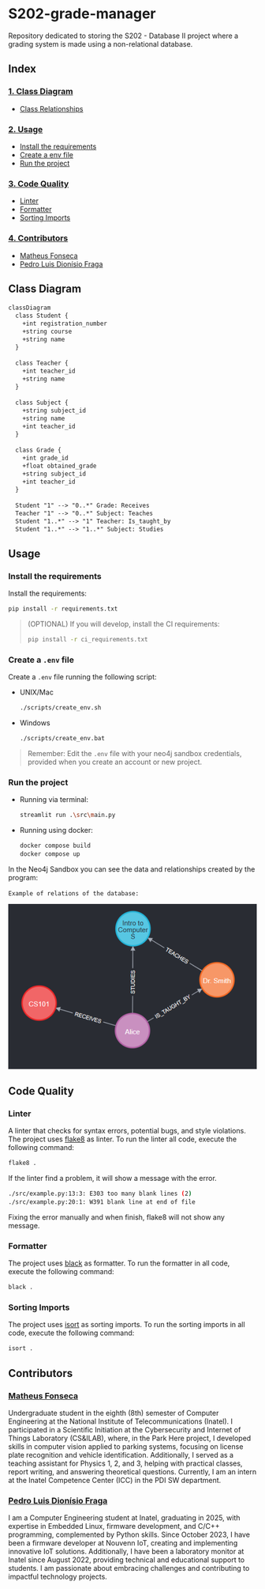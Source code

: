# S202-grade-manager
Repository dedicated to storing the S202 - Database II project where a grading system is made using a non-relational database.

## Index

### [1. Class Diagram](#class-diagram)
- [Class Relationships](#class-diagram)  

### [2. Usage](#usage)
- [Install the requirements](#install-the-requirements)
- [Create a env file](#create-a-env-file)
- [Run the project](#run-the-project)  

### [3. Code Quality](#code-quality)
- [Linter](#linter)  
- [Formatter](#formatter)  
- [Sorting Imports](#sorting-imports)  

### [4. Contributors](#contributors)
- [Matheus Fonseca](#matheus-fonseca)  
- [Pedro Luis Dionísio Fraga](#pedro-luis-dionísio-fraga)  


## Class Diagram
```mermaid
classDiagram
  class Student {
    +int registration_number
    +string course
    +string name
  }

  class Teacher {
    +int teacher_id
    +string name
  }

  class Subject {
    +string subject_id
    +string name
    +int teacher_id
  }

  class Grade {
    +int grade_id
    +float obtained_grade
    +string subject_id
    +int teacher_id
  }

  Student "1" --> "0..*" Grade: Receives
  Teacher "1" --> "0..*" Subject: Teaches
  Student "1..*" --> "1" Teacher: Is_taught_by
  Student "1..*" --> "1..*" Subject: Studies
```

## Usage

### Install the requirements

Install the requirements:

```bash
pip install -r requirements.txt
```

> (OPTIONAL) If you will develop, install the CI requirements:
> ```bash
> pip install -r ci_requirements.txt
> ```

### Create a `.env` file

Create a `.env` file running the following script:

  - UNIX/Mac
    ```bash
    ./scripts/create_env.sh
    ```
  - Windows
    ```bash
    ./scripts/create_env.bat
    ```
  
> Remember: Edit the `.env` file with your neo4j sandbox credentials, provided when you create an account or new project.

### Run the project

- Running via terminal:
  ```bash
  streamlit run .\src\main.py
  ```

- Running using docker: 
  ```bash 
  docker compose build
  docker compose up
  ```

In the Neo4j Sandbox you can see the data and relationships created by the program:

`Example of relations of the database: `

![app_example](docs/app_example.png)

## Code Quality

### Linter

A linter that checks for syntax errors, potential bugs, and style violations.\
The project uses [flake8](https://flake8.pycqa.org/en/latest/) as linter. To run the linter all code, execute the following command:

```bash
flake8 .
```

If the linter find a problem, it will show a message with the error.

```bash
./src/example.py:13:3: E303 too many blank lines (2)
./src/example.py:20:1: W391 blank line at end of file
```

Fixing the error manually and when finish, flake8 will not show any message.

### Formatter

The project uses [black](https://black.readthedocs.io/en/stable/) as formatter. To run the formatter in all code, execute the following command:

```bash
black .
```

### Sorting Imports

The project uses [isort](https://pycqa.github.io/isort/) as sorting imports. To run the sorting imports in all code, execute the following command:

```bash
isort .
```

## Contributors

### [Matheus Fonseca](https://github.com/matheusAFONSECA)

Undergraduate student in the eighth (8th) semester of Computer Engineering at the National Institute of Telecommunications (Inatel). I participated in a Scientific Initiation at the Cybersecurity and Internet of Things Laboratory (CS&ILAB), where, in the Park Here project, I developed skills in computer vision applied to parking systems, focusing on license plate recognition and vehicle identification. Additionally, I served as a teaching assistant for Physics 1, 2, and 3, helping with practical classes, report writing, and answering theoretical questions. Currently, I am an intern at the Inatel Competence Center (ICC) in the PDI SW department.

### [Pedro Luis Dionísio Fraga](https://github.com/PedroLuisDionisioFraga)

I am a Computer Engineering student at Inatel, graduating in 2025, with expertise in Embedded Linux, firmware development, and C/C++ programming, complemented by Python skills. Since October 2023, I have been a firmware developer at Nouvenn IoT, creating and implementing innovative IoT solutions. Additionally, I have been a laboratory monitor at Inatel since August 2022, providing technical and educational support to students. I am passionate about embracing challenges and contributing to impactful technology projects.
